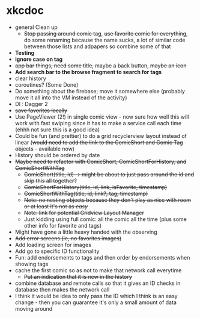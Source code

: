 # xkcdoc

- general Clean up 
  - <s>Stop passing around comic tag</s>, <s>use favorite comic for everything</s>, do some renaming because the name sucks, a lot of similar code between those lists and adpapers so combine some of that 
- <b>Testing</b>
- <b>ignore case on tag</b> 
- <s>app bar things, need some title,</s> maybe a back button, <s>maybe an icon</s>
- <b>Add search bar to the browse fragment to search for tags </b>
- clear history 
- coroutines? (Some Done)
- Do something about the firebase; move it somewhere else (probably move it all into the VM instead of the activity)
- DI : Dagger 2
- <s>save favorites locally</s>
- Use PageViewer (2!) in single comic view - now sure how well this will work with fast swiping since it has to make a service call each time (ehhh not sure this is a good idea)
- Could be fun (and prettier) to do a grid recyclerview layout instead of linear (<s>would need to add the link to the ComicShort and Comic Tag objects</s> - available now) 
- History should be ordered by date
- <s>Maybe need to refactor with ComicShort, ComicShortForHistory, and ComicShortWithTag
  - ComicShort(title, id) -> might be about to just pass around the id and skip this all together? 
  - ComicShortForHistory(title, id, link, isFavorite, timestamp)
  - ComicShortWithTag(title, id, link?, tag, timestamp)
  - Note: no nesting objects because they don't play as nice with room or at least it's not as <i>easy</i> 
  - Note: link for potential Gridview Layout Manager </s>
  - Just kidding using full comic: all the comic all the time (plus some other info for favorite and tags)
- Might have gone a little heavy handed with the observing 
- <s>Add error screens (ie, no favorites images)</s>
- Add loading screen for images 
- Add go to specific ID functionality
- Fun: add endorsements to tags and then order by endorsements when showing tags 
- cache the first comic so as not to make that network call everytime 
  - <s>Put an indication that it is new in the history</s> 
- combine database and remote calls so that it gives an ID checks in database then makes the network call
- I think it would be idea to only pass the ID which I think is an easy change - then you can guarantee it's only a small amount of data moving around 
